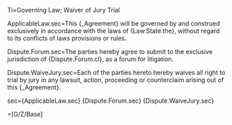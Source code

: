 Ti=Governing Law; Waiver of Jury Trial

ApplicableLaw.sec=This {_Agreement} will be governed by and construed exclusively in accordance with the laws of {Law.State.the}, without regard to its conflicts of laws provisions or rules.

Dispute.Forum.sec=The parties hereby agree to submit to the exclusive jurisdiction of {Dispute.Forum.cl}, as a forum for litigation.

Dispute.WaiveJury.sec=Each of the parties hereto hereby waives all right to trial by jury in any lawsuit, action, proceeding or counterclaim arising out of this {_Agreement}.

sec={ApplicableLaw.sec} {Dispute.Forum.sec} {Dispute.WaiveJury.sec}

=[G/Z/Base]